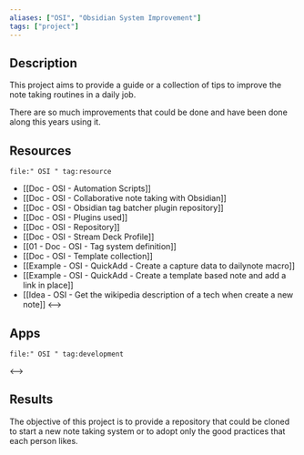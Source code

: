 ```yaml
---
aliases: ["OSI", "Obsidian System Improvement"]
tags: ["project"]
---
```


## Description

This project aims to provide a guide or a collection of tips to improve the note taking routines in a daily job. 

There are so much improvements that could be done and have been done along this years using it. 

## Resources

```expander
file:" OSI " tag:resource
```
- [[Doc - OSI - Automation Scripts]]
- [[Doc - OSI - Collaborative note taking with Obsidian]]
- [[Doc - OSI - Obsidian tag batcher plugin repository]]
- [[Doc - OSI - Plugins used]]
- [[Doc - OSI - Repository]]
- [[Doc - OSI - Stream Deck Profile]]
- [[01 - Doc - OSI - Tag system definition]]
- [[Doc - OSI - Template collection]]
- [[Example - OSI - QuickAdd - Create a capture data to dailynote macro]]
- [[Example - OSI - QuickAdd - Create a template based note and add a link in place]]
- [[Idea - OSI - Get the wikipedia description of a tech when create a new note]]
<-->

## Apps

```expander
file:" OSI " tag:development
```
<-->

## Results

The objective of this project is to provide a repository that could be cloned to start a new note taking system or to adopt only the good practices that each person likes.



